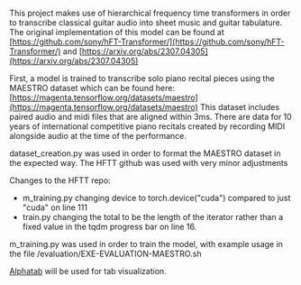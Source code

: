 This project makes use of hierarchical frequency time transformers in order to transcribe classical guitar audio into sheet music and guitar tabulature. The original implementation of this model can be found at [https://github.com/sony/hFT-Transformer/](https://github.com/sony/hFT-Transformer/) and [https://arxiv.org/abs/2307.04305](https://arxiv.org/abs/2307.04305)

First, a model is trained to transcribe solo piano recital pieces using the MAESTRO dataset
which can be found here: [https://magenta.tensorflow.org/datasets/maestro](https://magenta.tensorflow.org/datasets/maestro) This dataset includes paired audio and midi files that are aligned within 3ms. There are data for 10 years of international competitive piano recitals created by recording MIDI alongside audio at the time of the performance.

dataset_creation.py was used in order to format the MAESTRO dataset in the expected way. The HFTT github was used with very minor adjustments

Changes to the HFTT repo:
- m_training.py changing device to torch.device("cuda") compared to just "cuda" on line 111
- train.py changing the total to be the length of the iterator rather than a fixed value in the tqdm progress bar on line 16.

m_training.py was used in order to train the model, with example usage in the file /evaluation/EXE-EVALUATION-MAESTRO.sh

[Alphatab](https://github.com/CoderLine/alphaTab) will be used for tab visualization.
